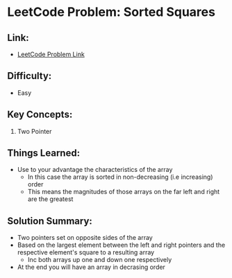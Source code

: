 # LeetCode Problem: Sorted Squares

## Link:

- [LeetCode Problem Link](https://leetcode.com/problems/squares-of-a-sorted-array/)

## Difficulty:

- Easy

## Key Concepts:

1. Two Pointer

## Things Learned:

- Use to your advantage the characteristics of the array
  - In this case the array is sorted in non-decreasing (i.e increasing) order
  - This means the magnitudes of those arrays on the far left and right are the greatest

## Solution Summary:

- Two pointers set on opposite sides of the array
- Based on the largest element between the left and right pointers and the respective element's square to a resulting array
  - Inc both arrays up one and down one respectively
- At the end you will have an array in decrasing order
